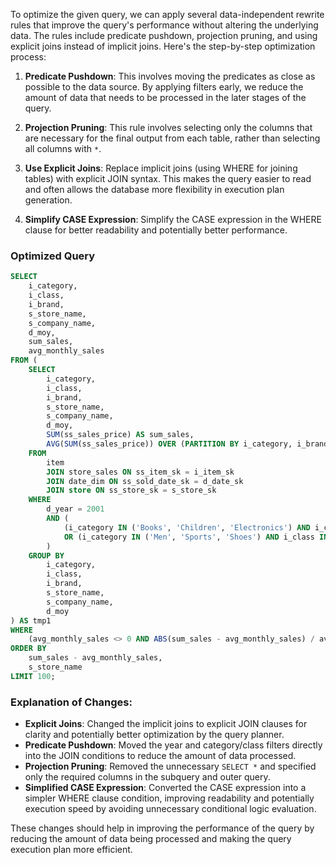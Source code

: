 To optimize the given query, we can apply several data-independent rewrite rules that improve the query's performance without altering the underlying data. The rules include predicate pushdown, projection pruning, and using explicit joins instead of implicit joins. Here's the step-by-step optimization process:

1. **Predicate Pushdown**: This involves moving the predicates as close as possible to the data source. By applying filters early, we reduce the amount of data that needs to be processed in the later stages of the query.

2. **Projection Pruning**: This rule involves selecting only the columns that are necessary for the final output from each table, rather than selecting all columns with `*`.

3. **Use Explicit Joins**: Replace implicit joins (using WHERE for joining tables) with explicit JOIN syntax. This makes the query easier to read and often allows the database more flexibility in execution plan generation.

4. **Simplify CASE Expression**: Simplify the CASE expression in the WHERE clause for better readability and potentially better performance.

### Optimized Query

```sql
SELECT 
    i_category, 
    i_class, 
    i_brand, 
    s_store_name, 
    s_company_name, 
    d_moy, 
    sum_sales, 
    avg_monthly_sales
FROM (
    SELECT 
        i_category, 
        i_class, 
        i_brand, 
        s_store_name, 
        s_company_name, 
        d_moy, 
        SUM(ss_sales_price) AS sum_sales, 
        AVG(SUM(ss_sales_price)) OVER (PARTITION BY i_category, i_brand, s_store_name, s_company_name) AS avg_monthly_sales
    FROM 
        item
        JOIN store_sales ON ss_item_sk = i_item_sk
        JOIN date_dim ON ss_sold_date_sk = d_date_sk
        JOIN store ON ss_store_sk = s_store_sk
    WHERE 
        d_year = 2001
        AND (
            (i_category IN ('Books', 'Children', 'Electronics') AND i_class IN ('history', 'school-uniforms', 'audio'))
            OR (i_category IN ('Men', 'Sports', 'Shoes') AND i_class IN ('pants', 'tennis', 'womens'))
        )
    GROUP BY 
        i_category, 
        i_class, 
        i_brand, 
        s_store_name, 
        s_company_name, 
        d_moy
) AS tmp1
WHERE 
    (avg_monthly_sales <> 0 AND ABS(sum_sales - avg_monthly_sales) / avg_monthly_sales > 0.1)
ORDER BY 
    sum_sales - avg_monthly_sales, 
    s_store_name
LIMIT 100;
```

### Explanation of Changes:
- **Explicit Joins**: Changed the implicit joins to explicit JOIN clauses for clarity and potentially better optimization by the query planner.
- **Predicate Pushdown**: Moved the year and category/class filters directly into the JOIN conditions to reduce the amount of data processed.
- **Projection Pruning**: Removed the unnecessary `SELECT *` and specified only the required columns in the subquery and outer query.
- **Simplified CASE Expression**: Converted the CASE expression into a simpler WHERE clause condition, improving readability and potentially execution speed by avoiding unnecessary conditional logic evaluation.

These changes should help in improving the performance of the query by reducing the amount of data being processed and making the query execution plan more efficient.